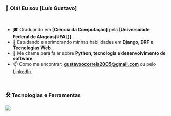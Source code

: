 ### 👋 Olá! Eu sou [Luís Gustavo]

<br>

- 🎓 Graduando em **[Ciência da Computação]** pela **[Universidade Federal de Alagoas(UFAL)]**.
- 🌱 Estudando e aprimorando minhas habilidades em **Django, DRF e Tecnologias Web**.
- 💬 Me chame para falar sobre **Python, tecnologia e desenvolvimento de software**.
- 📫 Como me encontrar: **[gustavoocorreia2005@gmail.com](mailto:gustavoocorreia2005@gmail.com)** ou pelo [LinkedIn](https://www.linkedin.com/in/luisgustavoco/).

<br>

### 🛠️ Tecnologias e Ferramentas

<p align="left">
  <img src="https://skillicons.dev/icons?i=python,django,postgres,docker,git,html,css,bootstrap,js,flask" />
</p>

